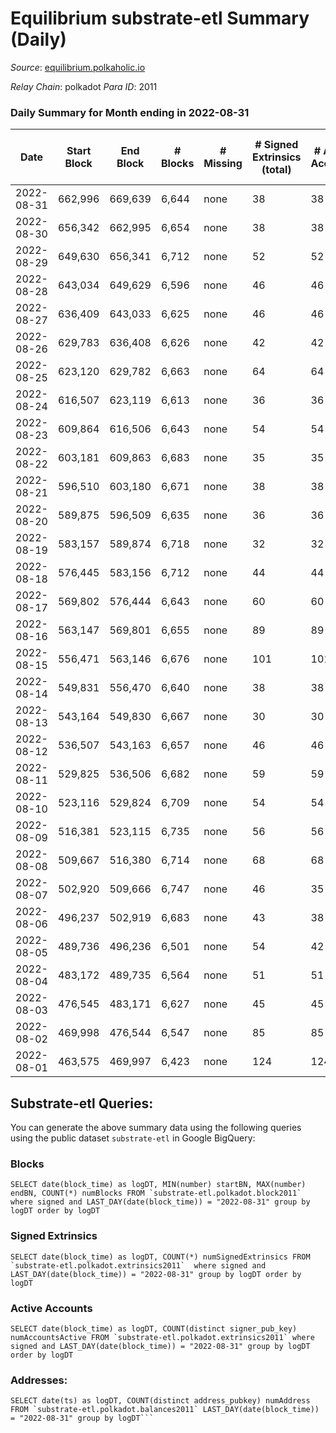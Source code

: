 # Equilibrium substrate-etl Summary (Daily)

_Source_: [equilibrium.polkaholic.io](https://equilibrium.polkaholic.io)

*Relay Chain*: polkadot
*Para ID*: 2011



### Daily Summary for Month ending in 2022-08-31


| Date | Start Block | End Block | # Blocks | # Missing | # Signed Extrinsics (total) | # Active Accounts | # Addresses with Balances | # Events | # Transfers | # XCM Transfers In | # XCM Transfers Out |
| ---- | ----------- | --------- | -------- | --------- | --------------------------- | ----------------- | ------------------------- | -------- | ----------- | ------------------ | ------------------- |
| 2022-08-31 | 662,996 | 669,639 | 6,644 | none | 38 | 38 |  | 151,423 |   |   |   |
| 2022-08-30 | 656,342 | 662,995 | 6,654 | none | 38 | 38 |  | 150,844 |   |   |   |
| 2022-08-29 | 649,630 | 656,341 | 6,712 | none | 52 | 52 |  | 151,859 |   |   |   |
| 2022-08-28 | 643,034 | 649,629 | 6,596 | none | 46 | 46 |  | 149,700 |   |   |   |
| 2022-08-27 | 636,409 | 643,033 | 6,625 | none | 46 | 46 |  | 150,348 |   |   |   |
| 2022-08-26 | 629,783 | 636,408 | 6,626 | none | 42 | 42 |  | 150,381 |   |   |   |
| 2022-08-25 | 623,120 | 629,782 | 6,663 | none | 64 | 64 |  | 151,324 |   |   |   |
| 2022-08-24 | 616,507 | 623,119 | 6,613 | none | 36 | 36 | 7,362 | 150,116 |   |   |   |
| 2022-08-23 | 609,864 | 616,506 | 6,643 | none | 54 | 54 | 7,361 | 150,786 |   |   |   |
| 2022-08-22 | 603,181 | 609,863 | 6,683 | none | 35 | 35 | 7,357 | 151,659 |   |   |   |
| 2022-08-21 | 596,510 | 603,180 | 6,671 | none | 38 | 38 | 7,355 | 151,245 |   |   |   |
| 2022-08-20 | 589,875 | 596,509 | 6,635 | none | 36 | 36 | 7,353 | 150,571 |   |   |   |
| 2022-08-19 | 583,157 | 589,874 | 6,718 | none | 32 | 32 | 7,350 | 152,392 |   |   |   |
| 2022-08-18 | 576,445 | 583,156 | 6,712 | none | 44 | 44 | 7,350 | 152,356 |   |   |   |
| 2022-08-17 | 569,802 | 576,444 | 6,643 | none | 60 | 60 | 7,346 | 150,808 |   |   |   |
| 2022-08-16 | 563,147 | 569,801 | 6,655 | none | 89 | 89 | 7,332 | 151,248 |   |   |   |
| 2022-08-15 | 556,471 | 563,146 | 6,676 | none | 101 | 101 | 7,318 | 150,675 |   |   |   |
| 2022-08-14 | 549,831 | 556,470 | 6,640 | none | 38 | 38 | 7,317 | 150,681 |   |   |   |
| 2022-08-13 | 543,164 | 549,830 | 6,667 | none | 30 | 30 | 7,316 | 151,271 |   |   |   |
| 2022-08-12 | 536,507 | 543,163 | 6,657 | none | 46 | 46 | 7,315 | 151,106 |   |   |   |
| 2022-08-11 | 529,825 | 536,506 | 6,682 | none | 59 | 59 | 7,314 | 151,459 |   |   |   |
| 2022-08-10 | 523,116 | 529,824 | 6,709 | none | 54 | 54 | 7,313 | 152,250 |   |   |   |
| 2022-08-09 | 516,381 | 523,115 | 6,735 | none | 56 | 56 | 7,312 | 152,847 |   |   |   |
| 2022-08-08 | 509,667 | 516,380 | 6,714 | none | 68 | 68 | 7,310 | 152,505 |   |   |   |
| 2022-08-07 | 502,920 | 509,666 | 6,747 | none | 46 | 35 | 7,306 | 153,108 |   |   |   |
| 2022-08-06 | 496,237 | 502,919 | 6,683 | none | 43 | 38 | 7,303 | 151,616 |   |   |   |
| 2022-08-05 | 489,736 | 496,236 | 6,501 | none | 54 | 42 | 7,303 | 147,607 |   |   |   |
| 2022-08-04 | 483,172 | 489,735 | 6,564 | none | 51 | 51 | 7,302 | 148,732 |   |   |   |
| 2022-08-03 | 476,545 | 483,171 | 6,627 | none | 45 | 45 | 7,300 | 150,423 |   |   |   |
| 2022-08-02 | 469,998 | 476,544 | 6,547 | none | 85 | 85 | 7,298 | 147,774 |   |   |   |
| 2022-08-01 | 463,575 | 469,997 | 6,423 | none | 124 | 124 | 7,293 | 145,719 |   |   |   |

## Substrate-etl Queries:
You can generate the above summary data using the following queries using the public dataset `substrate-etl` in Google BigQuery:


### Blocks
```
SELECT date(block_time) as logDT, MIN(number) startBN, MAX(number) endBN, COUNT(*) numBlocks FROM `substrate-etl.polkadot.block2011`  where signed and LAST_DAY(date(block_time)) = "2022-08-31" group by logDT order by logDT
```


### Signed Extrinsics
```
SELECT date(block_time) as logDT, COUNT(*) numSignedExtrinsics FROM `substrate-etl.polkadot.extrinsics2011`  where signed and LAST_DAY(date(block_time)) = "2022-08-31" group by logDT order by logDT
```


### Active Accounts
```
SELECT date(block_time) as logDT, COUNT(distinct signer_pub_key) numAccountsActive FROM `substrate-etl.polkadot.extrinsics2011` where signed and LAST_DAY(date(block_time)) = "2022-08-31" group by logDT order by logDT
```


### Addresses:
```
SELECT date(ts) as logDT, COUNT(distinct address_pubkey) numAddress FROM `substrate-etl.polkadot.balances2011` LAST_DAY(date(block_time)) = "2022-08-31" group by logDT```

